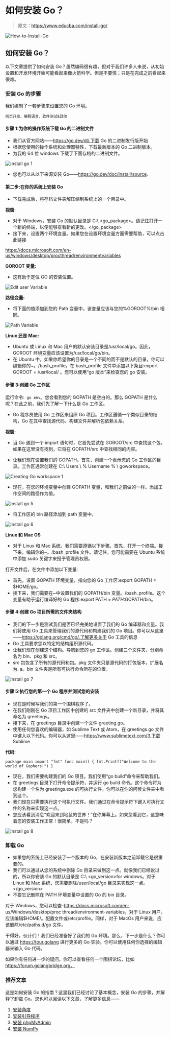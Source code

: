 # 如何安装 Go？

> 原文：<https://www.educba.com/install-go/>

![How-to-Install-Go](img/2972f46a989fb35addee794cfdf877ec.png)



## 如何安装 Go？

以下文章提供了如何安装 Go？虽然编码很有趣，但对于我们许多人来说，从初始设置和开发环境开始可能看起来像火箭科学。但是不要慌；只是在完成之前看起来很难。

### 安装 Go 的步骤

我们编制了一套步骤来设置您的 Go 环境。

<small>网页开发、编程语言、软件测试&其他</small>

#### 步骤 1:为你的操作系统下载 Go 的二进制文件

*   我们从官方网站——https://go.dev/dl/.下载 Go 的二进制发行版开始
*   根据您使用的操作系统和处理器特性，下载最新版本的 Go 二进制版本。
*   为我的 64 位 windows 下载了下面存档的二进制文件。

![install go 1](img/5ede60ebf4591ddcae0ce67a62f93962.png)



*   您也可以从以下来源安装 Go——https://go.dev/doc/install/source.

#### 第二步:在你的系统上安装 Go

*   下载完成后，将存档文件夹解压缩到系统上的一个目录中。

**视窗:**

*   对于 Windows，安装 Go 的默认目录是 C:\ <go_package>。请记住打开一个新的终端，以便能够查看新的更改。</go_package>
*   接下来，设置两个环境变量。如果您在设置环境变量方面需要帮助，可以点击此链接

https://docs.microsoft.com/en-us/windows/desktop/procthread/environmentvariables

**GOROOT 变量:**

*   这有助于定位 GO 的安装位置。

![Edit user Variable](img/5c6d0c95dec662768d3d289ffddd34c1.png)



**路径变量:**

*   将下面的值添加到您的 Path 变量中，该变量应该与您的%GOROOT%\bin 相同。

![Path Variable](img/ce98855b030638159d27eefbaf238a8d.png)



**Linux 还是 Mac:**

*   Ubuntu 或 Linux 和 Mac 用户的默认安装目录是/usr/local/go。因此，GOROOT 环境变量应该设置为/usr/local/go/bin。
*   在 Ubuntu 中，如果你希望你的目录是一个不同的而不是默认的目录，你可以编辑你的~。/bash_profile。在 bash_profile 文件中添加以下条目:export GOROOT = /usr/local/ <newpath>。您可以使用“go 版本”来检查您的 go 安装。</newpath>

#### 步骤 3:创建 Go 工作区

运行命令:` go env`。您会看到您的 GOPATH 是空白的。那么 GOPATH 是什么呢？在此之前，我们先了解一下什么是 Go 工作区。

*   Go 程序员使用 Go 工作区来组织 Go 项目。工作区遵循一个类似目录的结构，Go 在其中查找源代码、构建文件并解析包依赖关系。

**视窗:**

*   当 Go 遇到一个 import 语句时，它首先尝试在 GOROOT/src 中查找这个包。如果在这里没有找到，它将在 GOPATH/src 中查找相同的内容。

*   让我们现在设置我们的 GOPATH。首先，创建一个表示您的 Go 工作区的目录。工作区通常创建在 C:\ Users \ % Username % \ goworkspace。

![Creating Go workspace 1](img/80246f69fe8c7b321e6f4909ae7845db.png)



*   现在，在您的环境变量中创建 GOPATH 变量，和我们之前做的一样。添加工作空间的路径作为值。

![install go 5](img/9e4d18bdc8ed1406bada278289198cf3.png)



*   将工作区的 bin 路径添加到 path 变量中。

![install go 6](img/e7b3ca2b8a468d8432afc0d71588e337.png)



**Linux 和 Mac OS**

*   对于 Linux 和 Mac 系统，我们需要遵循以下步骤。首先，打开一个终端。接下来，编辑你的~。/bash_profile 文件。请记住，您可能需要在 Ubuntu 系统中添加 sudo 关键字来授予管理员权限。

打开文件后，在文件中添加以下变量:

*   首先，设置 GOPATH 环境变量，指向您的 Go 工作区:export GOPATH = $HOME/go。
*   接下来，我们需要在~中设置我们的 GOPATH/bin 变量。/bash_profile。这个变量有助于运行编译好的 Go 程序:export PATH = $PATH:$GOPATH/bin。

#### 步骤 4:创建 Go 项目所需的文件夹结构

*   我们的下一步是测试我们是否已经完美地设置了我们的 Go 编译器和变量。我们将使用 Go 工具来管理我们的源代码和构建我们的 Go 项目。你可以从这里——https://golang.org/cmd/go/.了解更多关于 Go 工具的信息
*   Go 工具要求您以特定的结构组织源代码。
*   让我们现在创建这个结构。导航到您的 go 工作区。创建三个文件夹，分别命名为 bin、pkg 和 src。
*   src 包包含了所有的源代码和包。pkg 文件夹只是源代码的打包版本，扩展名为. a。bin 文件夹是所有可执行命令所在的位置。

![install go 7](img/08d697c7e3305eb43ee6dd8ce3d383fa.png)



#### 步骤 5:执行您的第一个 Go 程序并测试您的安装

*   现在是时候写我们的第一个围棋程序了。
*   在我们刚刚在 Go 项目工作区中创建的 src 文件夹中创建一个新目录，并将其命名为 greetings。
*   接下来，在 greetings 目录中创建一个文件 greeting.go。
*   使用任何您喜欢的编辑器，如 Sublime Text 或 Atom，在 greetings.go 文件中键入以下代码。你可以从这里——https://www.sublimetext.com/3.下载 Sublime

**代码:**

`package main
import "fmt"
func main() {
fmt.Printf("Welcome to the world of Gophers!")
}`

*   现在，我们需要构建我们的 Go 项目。我们使用“go build”命令来帮助我们。
*   在 greetings 目录下打开命令提示符，并运行 go build 命令。这个命令将为您构建一个名为 greetings.exe 的可执行文件。你可以在你的问候文件夹中看到这个。
*   我们现在只需要执行这个可执行文件。我们通过在命令提示符下键入可执行文件的名称来实现这一点。
*   您应该看到消息“欢迎来到地鼠的世界！”在你屏幕上。如果您看到它，这意味着您的安装工作正常！很简单，不是吗？

![install go 8](img/e85fe6b4d64553668703644a5ccd45e9.png)



### 卸载 Go

*   如果您的系统上已经安装了一个版本的 Go，在安装新版本之前卸载它是很重要的。
*   我们可以通过从您的系统中删除 Go 目录来做到这一点。就像我们已经说过的，所以你安装 Go 的默认目录是 C:\ <go_version>for windows。对于 Linux 和 Mac 系统，您需要删除/user/local/go 目录来实现这一点。</go_version>
*   不要忘记删除在 PATH 环境变量中设置的 Go 的 bin 目录。

对于 Windows，您可以检查–https://docs.microsoft.com/en- us/Windows/desktop/proc thread/environment-variables。对于 Linux 用户，应该编辑$HOME/。配置文件或/etc/profile。同样，对于 MacOs 用户来说，应该删除/etc/paths.d/go 文件。

干得好，伙计们！我们已经准备好了我们的 Go 环境。那么，下一步是什么？你可以通过 https://tour.golang 进行更多的 Go 实验。你可以使用任何你选择的编辑器来输入 Go 代码。

如果你有任何进一步的疑问，你可以查看任何一个围棋论坛，比如 https://forum.golangbridge.org。

### 推荐文章

这是如何安装 Go 的指南？这里我们已经讨论了基本概念，安装 Go 的步骤，并解释了卸载 Go。您也可以阅读以下文章，了解更多信息——

1.  [安装角度](https://www.educba.com/installing-angular/)
2.  [安装引导程序](https://www.educba.com/install-bootstrap/)
3.  [安装 phpMyAdmin](https://www.educba.com/install-phpmyadmin/)
4.  [安装 NumPy](https://www.educba.com/install-numpy/)





